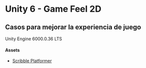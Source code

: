 # Unity 6 - Game Feel 2D
## Casos para mejorar la experiencia de juego

Unity Engine 6000.0.36 LTS


#### Assets

- [Scribble Platformer](https://kenney.nl/assets/scribble-platformer)